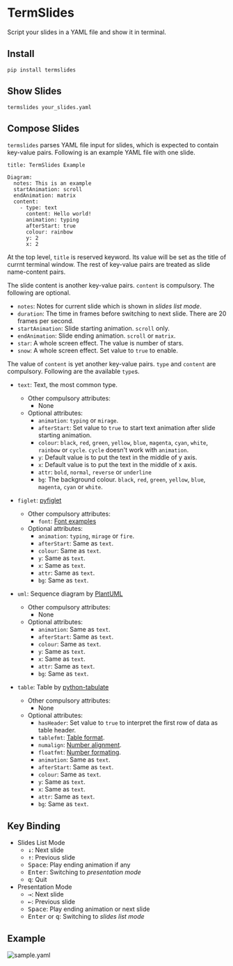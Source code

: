 # TermSlides
Script your slides in a YAML file and show it in terminal.

## Install
`pip install termslides`

## Show Slides
`termslides your_slides.yaml`

## Compose Slides
`termslides` parses YAML file input for slides, which is expected to contain key-value pairs.
Following is an example YAML file with one slide.

```
title: TermSlides Example

Diagram:
  notes: This is an example
  startAnimation: scroll
  endAnimation: matrix
  content:
    - type: text
      content: Hello world!
      animation: typing
      afterStart: true
      colour: rainbow
      y: 2
      x: 2
```

At the top level, `title` is reserved keyword. Its value will be set as the title of currnt terminal window. The rest of key-value pairs are treated as slide name-content pairs.

The slide content is another key-value pairs. `content` is compulsory. The following are optional.
- `notes`: Notes for current slide which is shown in *slides list mode*.
- `duration`: The time in frames before switching to next slide. There are 20 frames per second.
- `startAnimation`: Slide starting animation. `scroll` only.
- `endAnimation`: Slide ending animation. `scroll` or `matrix`.
- `star`: A whole screen effect. The value is number of stars.
- `snow`: A whole screen effect. Set value to `true` to enable.

The value of `content` is yet another key-value pairs. `type` and `content` are compulsory. Following are the available `type`s.
- `text`: Text, the most common type.
  - Other compulsory attributes:
    - None
  - Optional attributes:
    - `animation`: `typing` or `mirage`.
    - `afterStart`: Set value to `true` to start text animation after slide starting animation.
    - `colour`: `black`, `red`, `green`, `yellow`, `blue`, `magenta`, `cyan`, `white`, `rainbow` or `cycle`. `cycle` doesn't work with `animation`.
    - `y`: Default value is to put the text in the middle of y axis.
    - `x`: Default value is to put the text in the middle of x axis.
    - `attr`: `bold`, `normal`, `reverse` or `underline`
    - `bg`: The background colour. `black`, `red`, `green`, `yellow`, `blue`, `magenta`, `cyan` or `white`.

- `figlet`: [pyfiglet](https://github.com/pwaller/pyfiglet)
  - Other compulsory attributes:
    - `font`: [Font examples](http://www.figlet.org/examples.html)
  - Optional attributes:
    - `animation`: `typing`, `mirage` or `fire`.
    - `afterStart`: Same as `text`.
    - `colour`: Same as `text`.
    - `y`: Same as `text`.
    - `x`: Same as `text`.
    - `attr`: Same as `text`.
    - `bg`: Same as `text`.

- `uml`: Sequence diagram by [PlantUML](https://plantuml.com/sequence-diagram)
  - Other compulsory attributes:
    - None
  - Optional attributes:
    - `animation`: Same as `text`.
    - `afterStart`: Same as `text`.
    - `colour`: Same as `text`.
    - `y`: Same as `text`.
    - `x`: Same as `text`.
    - `attr`: Same as `text`.
    - `bg`: Same as `text`.

- `table`: Table by [python-tabulate](https://github.com/astanin/python-tabulate)
  - Other compulsory attributes:
    - None
  - Optional attributes:
    - `hasHeader`: Set value to `true` to interpret the first row of data as table header.
    - `tablefmt`: [Table format](https://github.com/astanin/python-tabulate#table-format).
    - `numalign`: [Number alignment](https://github.com/astanin/python-tabulate#column-alignment).
    - `floatfmt`: [Number formating](https://github.com/astanin/python-tabulate#number-formatting).
    - `animation`: Same as `text`.
    - `afterStart`: Same as `text`.
    - `colour`: Same as `text`.
    - `y`: Same as `text`.
    - `x`: Same as `text`.
    - `attr`: Same as `text`.
    - `bg`: Same as `text`.

## Key Binding
- Slides List Mode
  - <kbd>↓</kbd>: Next slide
  - <kbd>↑</kbd>: Previous slide
  - <kbd>Space</kbd>: Play ending animation if any
  - <kbd>Enter</kbd>: Switching to *presentation mode*
  - <kbd>q</kbd>: Quit
- Presentation Mode
  - <kbd>→</kbd>: Next slide
  - <kbd>←</kbd>: Previous slide
  - <kbd>Space</kbd>: Play ending animation or next slide
  - <kbd>Enter</kbd> or <kbd>q</kbd>: Switching to *slides list mode*

## Example

![sample.yaml](docs/termslides_sample.gif)

